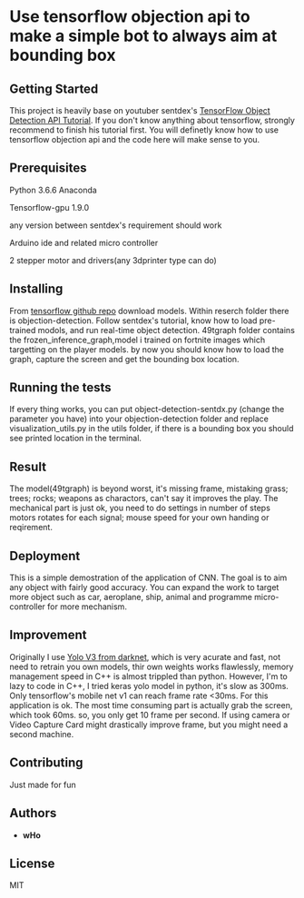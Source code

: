 # Use tensorflow objection api to make a simple bot to always aim at bounding box


## Getting Started

This project is heavily base on youtuber sentdex's [TensorFlow Object Detection API Tutorial](https://www.youtube.com/watch?v=COlbP62-B-U&list=PLQVvvaa0QuDcNK5GeCQnxYnSSaar2tpku). If you don't know anything about tensorflow, strongly recommend to finish his tutorial first. You will definetly know how to use tensorflow objection api and the code here will make sense to you.


## Prerequisites

Python 3.6.6 Anaconda

Tensorflow-gpu 1.9.0

any version between sentdex's requirement should work

Arduino ide and related micro controller

2 stepper motor and drivers(any 3dprinter type can do)

## Installing
From [tensorflow github repo](https://github.com/tensorflow/models) download models.
Within reserch folder there is objection-detection.
Follow sentdex's tutorial, know how to load pre-trained modols, and run real-time object detection.
49tgraph folder contains the frozen_inference_graph,model i trained on fortnite images which targetting on the player models. by now you should know how to load the graph, capture the screen and get the bounding box location.

## Running the tests
If every thing works, you can put object-detection-sentdx.py (change the parameter you have) into your objection-detection folder and replace visualization_utils.py in the utils folder, if there is a bounding box you should see printed location in the terminal.

## Result
The model(49tgraph) is beyond worst, it's missing frame, mistaking grass; trees; rocks; weapons as charactors, can't say it improves the play. The mechanical part is just ok, you need to do settings in number of steps motors rotates for each signal; mouse speed for your own handing or reqirement.

## Deployment
This is a simple demostration of the application of CNN. The goal is to aim any object with fairly good accuracy. You can expand the work to target more object such as car, aeroplane, ship, animal and programme micro-controller for more mechanism.


## Improvement
Originally I use [Yolo V3 from darknet](https://pjreddie.com/darknet/yolo/), which is very acurate and fast, not need to retrain you own models, thir own weights works flawlessly, memory management speed in C++ is almost trippled than python. However, I'm to lazy to code in C++, I tried keras yolo model in python, it's slow as 300ms. Only tensorflow's mobile net v1 can reach frame rate <30ms. For this application is ok. The most time consuming part is actually grab the screen, which took 60ms. so, you only get 10 frame per second. If using camera or Video Capture Card might drastically improve frame, but you might need a second machine.

## Contributing

Just made for fun

## Authors

* **wHo** 

## License

MIT



